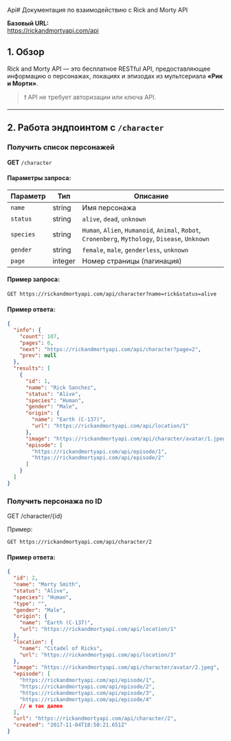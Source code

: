 Api# Документация по взаимодействию с Rick and Morty API

**Базовый URL:**  
https://rickandmortyapi.com/api


## 1. Обзор

Rick and Morty API — это бесплатное RESTful API, предоставляющее информацию о персонажах, локациях и эпизодах из мультсериала **«Рик и Морти»**.

> ❗ API не требует авторизации или ключа API.

---

## 2. Работа эндпоинтом с `/character`

### Получить список персонажей

**GET** `/character`

#### Параметры запроса:

| Параметр | Тип     | Описание                                  |
|----------|---------|-------------------------------------------|
| `name`   | string  | Имя персонажа                             |
| `status` | string  | `alive`, `dead`, `unknown`                |
| `species`| string  | `Human`, `Alien`, `Humanoid`, `Animal`, `Robot`, `Cronenberg`, `Mythology`, `Disease`, `Unknown`                             |
| `gender` | string  | `female`, `male`, `genderless`, `unknown`|
| `page`   | integer | Номер страницы (пагинация)                |

#### Пример запроса:
```
GET https://rickandmortyapi.com/api/character?name=rick&status=alive
```

#### Пример ответа:
```json
{
  "info": {
    "count": 107,
    "pages": 6,
    "next": "https://rickandmortyapi.com/api/character?page=2",
    "prev": null
  },
  "results": [
    {
      "id": 1,
      "name": "Rick Sanchez",
      "status": "Alive",
      "species": "Human",
      "gender": "Male",
      "origin": {
        "name": "Earth (C-137)",
        "url": "https://rickandmortyapi.com/api/location/1"
      },
      "image": "https://rickandmortyapi.com/api/character/avatar/1.jpeg",
      "episode": [
        "https://rickandmortyapi.com/api/episode/1",
        "https://rickandmortyapi.com/api/episode/2"
      ]
    }
  ]
}
```

### Получить персонажа по ID
GET /character/{id}

Пример:
```
GET https://rickandmortyapi.com/api/character/2
```

#### Пример ответа:
```json
{
  "id": 2,
  "name": "Morty Smith",
  "status": "Alive",
  "species": "Human",
  "type": "",
  "gender": "Male",
  "origin": {
    "name": "Earth (C-137)",
    "url": "https://rickandmortyapi.com/api/location/1"
  },
  "location": {
    "name": "Citadel of Ricks",
    "url": "https://rickandmortyapi.com/api/location/3"
  },
  "image": "https://rickandmortyapi.com/api/character/avatar/2.jpeg",
  "episode": [
    "https://rickandmortyapi.com/api/episode/1",
    "https://rickandmortyapi.com/api/episode/2",
    "https://rickandmortyapi.com/api/episode/3",
    "https://rickandmortyapi.com/api/episode/4"
    // и так далее
  ],
  "url": "https://rickandmortyapi.com/api/character/2",
  "created": "2017-11-04T18:50:21.651Z"
}

```